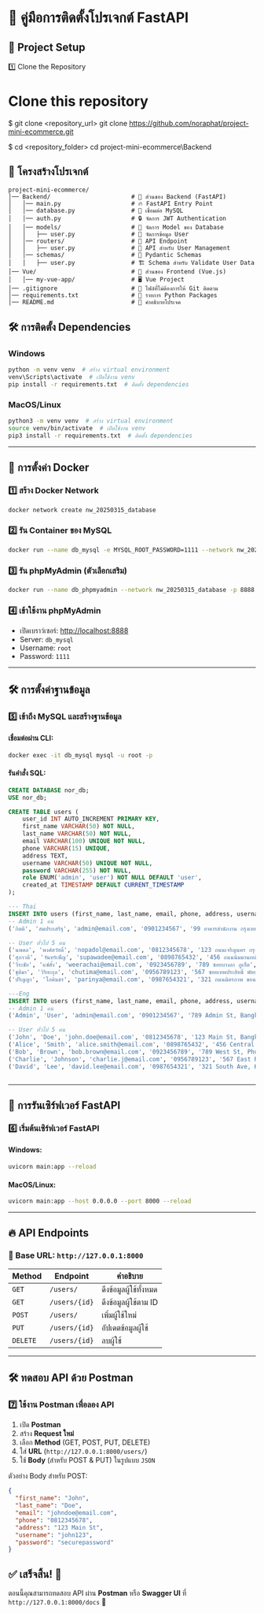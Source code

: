 # 🚀 คู่มือการติดตั้งโปรเจกต์ FastAPI

## 🔧 Project Setup

1️⃣ Clone the Repository

# Clone this repository
$ git clone <repository_url>
git clone https://github.com/noraphat/project-mini-ecommerce.git


$ cd <repository_folder>
cd project-mini-ecommerce\Backend


## 📂 โครงสร้างโปรเจกต์
```
project-mini-ecommerce/
│── Backend/                       # 📂 ส่วนของ Backend (FastAPI)
│   │── main.py                    # 🔥 FastAPI Entry Point
│   │── database.py                # 🔗 เชื่อมต่อ MySQL
│   │── auth.py                    # 🔒 จัดการ JWT Authentication
│   │── models/                    # 📂 จัดการ Model ของ Database
│   │   ├── user.py                # 👤 จัดการข้อมูล User
│   │── routers/                   # 📂 API Endpoint
│   │   ├── user.py                # 👤 API สำหรับ User Management
│   │── schemas/                   # 📂 Pydantic Schemas
│   │   ├── user.py                # 🏗️ Schema สำหรับ Validate User Data
│── Vue/                           # 📂 ส่วนของ Frontend (Vue.js)
│   │── my-vue-app/                # 🖥️ Vue Project
│── .gitignore                     # 🚫 ไฟล์ที่ไม่ต้องการให้ Git ติดตาม
│── requirements.txt               # 📜 รายการ Python Packages
│── README.md                      # 📖 คำอธิบายโปรเจค

```

## 🛠️ การติดตั้ง Dependencies
### Windows
```bash
python -m venv venv  # สร้าง virtual environment
venv\Scripts\activate  # เปิดใช้งาน venv
pip install -r requirements.txt  # ติดตั้ง dependencies
```

### MacOS/Linux
```bash
python3 -m venv venv  # สร้าง virtual environment
source venv/bin/activate  # เปิดใช้งาน venv
pip3 install -r requirements.txt  # ติดตั้ง dependencies
```

---

## 🐳 การตั้งค่า Docker
### 1️⃣ สร้าง Docker Network
```bash
docker network create nw_20250315_database
```

### 2️⃣ รัน Container ของ MySQL
```bash
docker run --name db_mysql -e MYSQL_ROOT_PASSWORD=1111 --network nw_20250315_database -p 3306:3306 -d mysql:5.7
```

### 3️⃣ รัน phpMyAdmin (ตัวเลือกเสริม)
```bash
docker run --name db_phpmyadmin --network nw_20250315_database -p 8888:80 -e PMA_ARBITRARY=1 -d phpmyadmin/phpmyadmin
```

### 4️⃣ เข้าใช้งาน phpMyAdmin
- เปิดเบราว์เซอร์: [http://localhost:8888](http://localhost:8888)
- Server: `db_mysql`
- Username: `root`
- Password: `1111`

---

## 🛠️ การตั้งค่าฐานข้อมูล
### 5️⃣ เข้าถึง MySQL และสร้างฐานข้อมูล
#### เชื่อมต่อผ่าน CLI:
```bash
docker exec -it db_mysql mysql -u root -p
```
#### รันคำสั่ง SQL:
```sql
CREATE DATABASE nor_db;
USE nor_db;

CREATE TABLE users (
    user_id INT AUTO_INCREMENT PRIMARY KEY,
    first_name VARCHAR(50) NOT NULL,
    last_name VARCHAR(50) NOT NULL,
    email VARCHAR(100) UNIQUE NOT NULL,
    phone VARCHAR(15) UNIQUE,
    address TEXT,
    username VARCHAR(50) UNIQUE NOT NULL,
    password VARCHAR(255) NOT NULL,
    role ENUM('admin', 'user') NOT NULL DEFAULT 'user',
    created_at TIMESTAMP DEFAULT CURRENT_TIMESTAMP
);

--- Thai
INSERT INTO users (first_name, last_name, email, phone, address, username, password, role, created_at) VALUES
-- Admin 1 คน
('กิตติ', 'สมประเสริฐ', 'admin@email.com', '0901234567', '99 อาคารสำนักงาน กรุงเทพฯ', 'admin1', 'adminpassword', 'admin', NOW()),

-- User ทั่วไป 5 คน
('นพดล', 'พงศ์สวัสดิ์', 'nopadol@email.com', '0812345678', '123 ถนนเจริญนคร กรุงเทพฯ', 'user1', '12345678', 'user', NOW()),
('สุภาวดี', 'จันทร์เพ็ญ', 'supawadee@email.com', '0898765432', '456 ถนนนิมมานเหมินท์ เชียงใหม่', 'user2', '12345678', 'user', NOW()),
('วีระชัย', 'แซ่ตั้ง', 'weerachai@email.com', '0923456789', '789 ซอยบางลา ภูเก็ต', 'user3', '12345678', 'user', NOW()),
('ชุติมา', 'วิริยะกุล', 'chutima@email.com', '0956789123', '567 ซอยเทพประสิทธิ์ พัทยา', 'user4', '12345678', 'user', NOW()),
('ปริญญา', 'โภคินธร', 'parinya@email.com', '0987654321', '321 ถนนมิตรภาพ ขอนแก่น', 'user5', '12345678', 'user', NOW());

---Eng
INSERT INTO users (first_name, last_name, email, phone, address, username, password, role, created_at) VALUES
-- Admin 1 คน
('Admin', 'User', 'admin@email.com', '0901234567', '789 Admin St, Bangkok', 'admin1', 'adminpassword', 'admin', NOW()),

-- User ทั่วไป 5 คน
('John', 'Doe', 'john.doe@email.com', '0812345678', '123 Main St, Bangkok', 'user1', '12345678', 'user', NOW()),
('Alice', 'Smith', 'alice.smith@email.com', '0898765432', '456 Central Rd, Chiang Mai', 'user2', '12345678', 'user', NOW()),
('Bob', 'Brown', 'bob.brown@email.com', '0923456789', '789 West St, Phuket', 'user3', '12345678', 'user', NOW()),
('Charlie', 'Johnson', 'charlie.j@email.com', '0956789123', '567 East Rd, Pattaya', 'user4', '12345678', 'user', NOW()),
('David', 'Lee', 'david.lee@email.com', '0987654321', '321 South Ave, Khon Kaen', 'user5', '12345678', 'user', NOW());



```

---

## 🚀 การรันเซิร์ฟเวอร์ FastAPI
### 6️⃣ เริ่มต้นเซิร์ฟเวอร์ FastAPI
#### Windows:
```bash
uvicorn main:app --reload
```
#### MacOS/Linux:
```bash
uvicorn main:app --host 0.0.0.0 --port 8000 --reload
```

---

## 🔥 API Endpoints
### 📌 Base URL: `http://127.0.0.1:8000`
| Method   | Endpoint      | คำอธิบาย |
| -------- | ------------- | -------- |
| `GET`    | `/users/`     | ดึงข้อมูลผู้ใช้ทั้งหมด |
| `GET`    | `/users/{id}` | ดึงข้อมูลผู้ใช้ตาม ID |
| `POST`   | `/users/`     | เพิ่มผู้ใช้ใหม่ |
| `PUT`    | `/users/{id}` | อัปเดตข้อมูลผู้ใช้ |
| `DELETE` | `/users/{id}` | ลบผู้ใช้ |

---

## 🛠️ ทดสอบ API ด้วย Postman
### 7️⃣ ใช้งาน Postman เพื่อลอง API
1. เปิด **Postman**
2. สร้าง **Request ใหม่**
3. เลือก **Method** (GET, POST, PUT, DELETE)
4. ใส่ **URL** (`http://127.0.0.1:8000/users/`)
5. ใช้ **Body** (สำหรับ POST & PUT) ในรูปแบบ `JSON`

ตัวอย่าง Body สำหรับ POST:
```json
{
  "first_name": "John",
  "last_name": "Doe",
  "email": "johndoe@email.com",
  "phone": "0812345678",
  "address": "123 Main St",
  "username": "john123",
  "password": "securepassword"
}
```

## ✅ เสร็จสิ้น! 🎉
ตอนนี้คุณสามารถทดสอบ API ผ่าน **Postman** หรือ **Swagger UI** ที่ `http://127.0.0.1:8000/docs` 🚀
